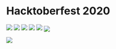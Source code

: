 # Hacktoberfest 2020

<img src="https://img.shields.io/github/contributors/MANISH-CHOUHAN/hacktoberfest">  <img src="https://img.shields.io/tokei/lines/github/MANISH-CHOUHAN/hacktoberfest"> <img src="https://img.shields.io/github/last-commit/MANISH-CHOUHAN/hacktoberfest">   <img src="https://img.shields.io/github/languages/count/MANISH-CHOUHAN/hacktoberfest"> <img src="https://img.shields.io/github/issues-raw/MANISH-CHOUHAN/hacktoberfest"> <img align="center" src="https://visitor-badge.laobi.icu/badge?page_id=Iltwats.hacktoberfest.visitor-badge">

<img src="https://hacktoberfest.digitalocean.com/assets/HF-full-logo-b05d5eb32b3f3ecc9b2240526104cf4da3187b8b61963dd9042fdc2536e4a76c.svg">
